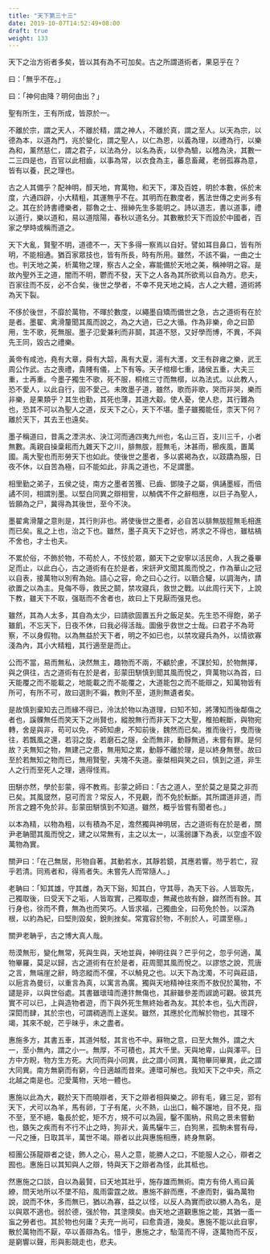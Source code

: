 ```yaml
---
title: "天下第三十三"
date: 2019-10-07T14:52:49+08:00
draft: true
weight: 133
---
```




天下之治方術者多矣，皆以其有為不可加矣。古之所謂道術者，果惡乎在？

曰：「無乎不在。」

曰：「神何由降？明何由出？」

聖有所生，王有所成，皆原於一。

不離於宗，謂之天人，不離於精，謂之神人，不離於真，謂之至人。以天為宗，以德為本，以道為門，兆於變化，謂之聖人，以仁為恩，以義為理，以禮為行，以樂為和，薰然慈仁，謂之君子，以法為分，以名為表，以參為驗，以稽為決，其數一二三四是也，百官以此相齒，以事為常，以衣食為主，蕃息畜藏，老弱孤寡為意，皆有以養，民之理也。

古之人其備乎？配神明，醇天地，育萬物，和天下，澤及百姓，明於本數，係於末度，六通四辟，小大精粗，其運無乎不在。其明而在數度者，舊法世傳之史尚多有之。其在於詩書禮樂者，鄒魯之士、搢紳先生多能明之。詩以道志，書以道事，禮以道行，樂以道和，易以道陰陽，春秋以道名分。其數散於天下而設於中國者，百家之學時或稱而道之。

天下大亂，賢聖不明，道德不一，天下多得一察焉以自好。譬如耳目鼻口，皆有所明，不能相通。猶百家眾技也，皆有所長，時有所用。雖然，不該不徧，一曲之士也。判天地之美，析萬物之理，察古人之全，寡能備於天地之美，稱神明之容。是故內聖外王之道，闇而不明，鬱而不發，天下之人各為其所欲焉以自為方。悲夫，百家往而不反，必不合矣，後世之學者，不幸不見天地之純，古人之大體，道術將為天下裂。



不侈於後世，不靡於萬物，不暉於數度，以繩墨自矯而備世之急，古之道術有在於是者。墨翟、禽滑釐聞其風而說之，為之大過，已之大循。作為非樂，命之曰節用，生不歌，死無服。墨子氾愛兼利而非鬬，其道不怒，又好學而博，不異，不與先王同，毀古之禮樂。

黃帝有咸池，堯有大章，舜有大韶，禹有大夏，湯有大濩，文王有辟雍之樂，武王周公作武。古之喪禮，貴賤有儀，上下有等。天子棺槨七重，諸侯五重，大夫三重，士再重。今墨子獨生不歌，死不服，桐棺三寸而無槨，以為法式。以此教人，恐不愛人，以此自行，固不愛己。未敗墨子道，雖然，歌而非歌，哭而非哭，樂而非樂，是果類乎？其生也勤，其死也薄，其道大觳。使人憂，使人悲，其行難為也，恐其不可以為聖人之道，反天下之心，天下不堪。墨子雖獨能任，柰天下何？離於天下，其去王也遠矣。

墨子稱道曰，昔禹之湮洪水、決江河而通四夷九州也，名山三百，支川三千，小者無數。禹親自操稾耜而九雜天下之川，腓無胈，脛無毛，沐甚雨，櫛疾風，置萬國。禹大聖也而形勞天下也如此。使後世之墨者，多以裘褐為衣，以跂蹻為服，日夜不休，以自苦為極，曰不能如此，非禹之道也，不足謂墨。

相里勤之弟子，五侯之徒，南方之墨者苦獲、已齒、鄧陵子之屬，俱誦墨經，而倍譎不同，相謂別墨。以堅白同異之辯相訾，以觭偶不仵之辭相應，以巨子為聖人，皆願為之尸，冀得為其後世，至今不決。

墨翟禽滑釐之意則是，其行則非也。將使後世之墨者，必自苦以腓無胈脛無毛相進而已矣。亂之上也，治之下也。雖然，墨子真天下之好也，將求之不得也，雖枯槁不舍也，才士也夫。



不累於俗，不飾於物，不苟於人，不忮於眾，願天下之安寧以活民命，人我之養畢足而止，以此白心，古之道術有在於是者，宋鈃尹文聞其風而悅之，作為華山之冠以自表，接萬物以別宥為始。語心之容，命之曰心之行。以聏合驩，以調海內，請欲置之以為主。見侮不辱，救民之鬬，禁攻寢兵，救世之戰。以此周行天下，上說下教，雖天下不取，强聒而不舍者也，故曰上下見厭而强見也。

雖然，其為人太多，其自為太少，曰請欲固置五升之飯足矣。先生恐不得飽，弟子雖飢，不忘天下，日夜不休，曰我必得活哉。圖傲乎救世之士哉。曰君子不為苛察，不以身假物。以為無益於天下者，明之不如已也，以禁攻寢兵為外，以情欲寡淺為內，其小大精粗，其行適至是而止。



公而不當，易而無私，決然無主，趣物而不兩，不顧於慮，不謀於知，於物無擇，與之俱往，古之道術有在於是者，彭蒙田駢慎到聞其風而悅之，齊萬物以為首，曰天能覆之而不能載之，地能載之而不能覆之，大道能包之而不能辯之，知萬物皆有所可，有所不可，故曰選則不徧，教則不至，道則無遺者矣。

是故慎到棄知去己而緣不得已，泠汰於物以為道理，曰知不知，將薄知而後鄰傷之者也，謑髁無任而笑天下之尚賢也，縱脫無行而非天下之大聖，椎拍輐斷，與物宛轉，舍是與非，苟可以免，不師知慮，不知前後，魏然而已矣。推而後行，曳而後往，若飄風之還，若羽之旋，若磨石之隧，全而無非，動靜無過，未嘗有罪。是何故？夫無知之物，無建己之患，無用知之累，動靜不離於理，是以終身無譽。故曰至於若無知之物而已，無用賢聖，夫塊不失道。豪桀相與笑之曰，慎到之道，非生人之行而至死人之理，適得怪焉。

田駢亦然，學於彭蒙，得不教焉。彭蒙之師曰：「古之道人，至於莫之是莫之非而已矣。其風窢然，惡可而言？常反人，不見觀，而不免於魭斷。其所謂道非道，而所言之韙不免於非。彭蒙田駢慎到不知道。雖然，概乎皆嘗有聞者也。」



以本為精，以物為粗，以有積為不足，澹然獨與神明居，古之道術有在於是者，關尹老聃聞其風而悅之，建之以常無有，主之以太一，以濡弱謙下為表，以空虛不毀萬物為實。

關尹曰：「在己無居，形物自著。其動若水，其靜若鏡，其應若響。芴乎若亡，寂乎若清。同焉者和，得焉者失。未嘗先人而常隨人。」

老聃曰：「知其雄，守其雌，為天下谿，知其白，守其辱，為天下谷。人皆取先，己獨取後，曰受天下之垢，人皆取實，己獨取虛，無藏也故有餘，巋然而有餘。其行身也，徐而不費，無為也而笑巧。人皆求福，己獨曲全，曰苟免於咎。以深為根，以約為紀，曰堅則毀矣，銳則挫矣。常寬容於物，不削於人，可謂至極。」

關尹老聃乎，古之博大真人哉。



芴漠無形，變化無常，死與生與，天地並與，神明往與？芒乎何之，忽乎何適，萬物畢羅，莫足以歸，古之道術有在於是者，莊周聞其風而悅之。以謬悠之說，荒唐之言，無端崖之辭，時恣縱而不儻，不以觭見之也。以天下為沈濁，不可與莊語，以巵言為曼衍，以重言為真，以寓言為廣。獨與天地精神往來而不敖倪於萬物，不譴是非，以與世俗處。其書雖瓌瑋而連犿無傷也，其辭雖參差而諔詭可觀。彼其充實不可以已，上與造物者遊，而下與外死生無終始者為友。其於本也，弘大而辟，深閎而肆，其於宗也，可謂稠適而上遂矣。雖然，其應於化而解於物也，其理不竭，其來不蛻，芒乎昧乎，未之盡者。



惠施多方，其書五車，其道舛駁，其言也不中。厤物之意，曰至大無外，謂之大一，至小無內，謂之小一。無厚，不可積也，其大千里。天與地卑，山與澤平。日方中方睨，物方生方死。大同而與小同異，此之謂小同異，萬物畢同畢異，此之謂大同異。南方無窮而有窮，今日適越而昔來。連環可解也。我知天下之中央，燕之北越之南是也。氾愛萬物，天地一體也。

惠施以此為大，觀於天下而曉辯者，天下之辯者相與樂之。卵有毛，雞三足，郢有天下，犬可以為羊，馬有卵，丁子有尾，火不熱，山出口，輪不蹍地，目不見，指不至，至不絕，龜長於蛇，矩不方，規不可以為圓，鑿不圍枘，飛鳥之景未嘗動也，鏃矢之疾而有不行不止之時，狗非犬，黃馬驪牛三，白狗黑，孤駒未嘗有母，一尺之捶，日取其半，萬世不竭。辯者以此與惠施相應，終身無窮。

桓團公孫龍辯者之徒，飾人之心，易人之意，能勝人之口，不能服人之心，辯者之囿也。惠施日以其知與人之辯，特與天下之辯者為怪，此其柢也。

然惠施之口談，自以為最賢，曰天地其壯乎，施存雄而無術。南方有倚人焉曰黃繚，問天地所以不墜不陷，風雨雷霆之故。惠施不辭而應，不慮而對，徧為萬物說，說而不休，多而無已，猶以為寡，益之以怪，以反人為實而欲以勝人為名，是以與眾不適也。弱於德，强於物，其塗隩矣。由天地之道觀惠施之能，其猶一蚉一䖟之勞者也。其於物也何庸？夫充一尚可，曰愈貴道，幾矣。惠施不能以此自寧，散於萬物而不厭，卒以善辯為名。惜乎，惠施之才，駘蕩而不得，逐萬物而不反，是窮響以聲，形與影競走也，悲夫。